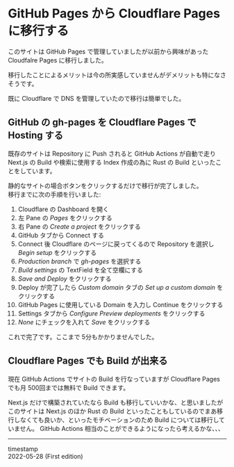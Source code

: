 GitHub Pages から Cloudflare Pages に移行する
=============================================

このサイトは GitHub Pages で管理していましたが以前から興味があった Cloudfalre Pages に移行しました。

移行したことによるメリットは今の所実感していませんがデメリットも特になさそうです。

既に Cloudflare で DNS を管理していたので移行は簡単でした。

GitHub の gh-pages を Cloudflare Pages で Hosting する
------------------------------------------------------

既存のサイトは Repository に Push されると GitHub Actions が自動で走り Next.js の Build や検索に使用する Index 作成の為に Rust の Build といったことをしています。

静的なサイトの場合ボタンをクリックするだけで移行が完了しました。  
移行までに次の手順を行いました:

1. Cloudflare の Dashboard を開く
1. 左 Pane の *Pages* をクリックする
1. 右 Pane の *Create a project* をクリックする
1. GitHub タブから Connect する
1. Connect 後 Cloudflare のページに戻ってくるので Repository を選択し *Begin setup* をクリックする
1. *Production branch* で *gh-pages* を選択する
1. *Build settings* の TextField を全て空欄にする
1. *Save and Deploy* をクリックする
1. Deploy が完了したら *Custom domain* タブの *Set up a custom domain* をクリックする
1. GitHub Pages に使用している Domain を入力し Continue をクリックする
1. Settings タブから *Configure Preview deployments* をクリックする
1. *None* にチェックを入れて *Save* をクリックする

これで完了です。ここまで 5分もかかりませんでした。

Cloudflare Pages でも Build が出来る
------------------------------------

現在 GitHub Actions でサイトの Build を行なっていますが Cloudflare Pages でも月 500回までは無料で Build できます。

Next.js だけで構築されていたなら Build も移行していいかな、と思いましたがこのサイトは Next.js のほか Rust の Build といったこともしているのでまあ移行しなくても良いか、といったモチベーションのため Build については移行していません。
GitHub Actions 相当のことができるようになったら考えるかな、、、

- - -

timestamp  
2022-05-28 (First edition)
